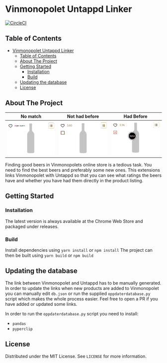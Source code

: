 # Vinmonopolet Untappd Linker

[![CircleCI](https://circleci.com/gh/Boren/tappdopolet/tree/master.svg?style=svg)](https://circleci.com/gh/Boren/tappdopolet/tree/master)

## Table of Contents

- [Vinmonopolet Untappd Linker](#vinmonopolet-untappd-linker)
  - [Table of Contents](#table-of-contents)
  - [About The Project](#about-the-project)
  - [Getting Started](#getting-started)
    - [Installation](#installation)
    - [Build](#build)
  - [Updating the database](#updating-the-database)
  - [License](#license)

## About The Project

|           No match           |          Not had before           |         Had Before         |
| :--------------------------: | :-------------------------------: | :------------------------: |
| ![No match](img/nomatch.png) | ![Not had before](img/nothad.png) | ![Had before](img/had.png) |

Finding good beers in Vinmonopolets online store is a tedious task. You need to find the best beers and preferably some new ones. This extensions links Vinmonopolet with Untappd so that you can see what ratings the beers have and whether you have had them directly in the product listing.

## Getting Started

### Installation

The latest version is always available at the Chrome Web Store and packaged under releases.

### Build

Install dependencies using `yarn install` or `npm install`
The project can then be built using `yarn build` or `npm build`

## Updating the database

The link between Vinmonopolet and Untappd has to be manually generated.
In order to update the links when new products are added to Vinmonopolet you can manually edit `db.json` or run the supplied `oppdaterdatabase.py` script which makes the whole process easier.
Feel free to open a PR if you have added or updated some links.

In order to run the `oppdaterdatabase.py` script you need to install:

- `pandas`
- `pyperclip`

## License

Distributed under the MIT License. See `LICENSE` for more information.
